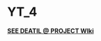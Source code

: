 # YT_4
[**SEE DEATIL @ PROJECT WIki**](https://git.linux.iastate.edu/cs309/fall2019/yt_4/wikis/home)